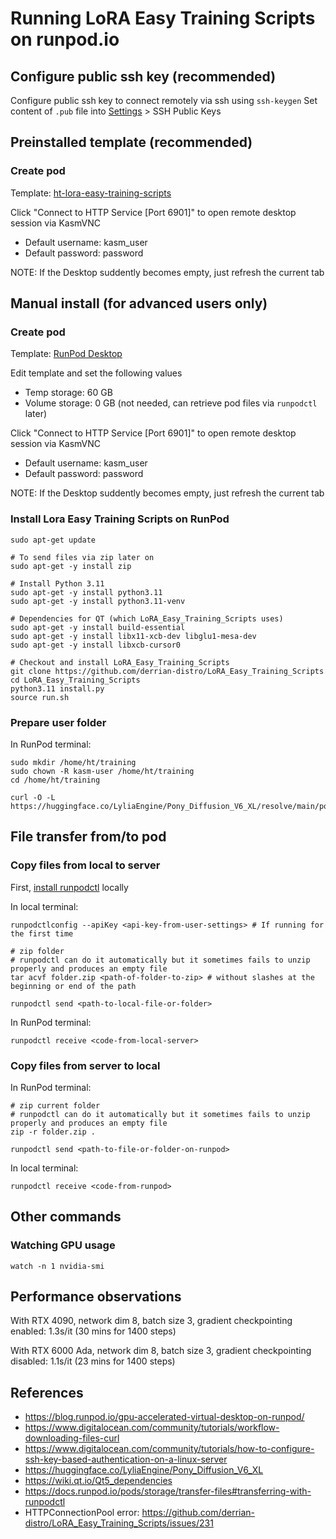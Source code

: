 # Running LoRA Easy Training Scripts on runpod.io

## Configure public ssh key (recommended)

Configure public ssh key to connect remotely via ssh using `ssh-keygen`
Set content of `.pub` file into [Settings](https://www.runpod.io/console/user/settings) > SSH Public Keys

## Preinstalled template (recommended)

### Create pod

Template: [ht-lora-easy-training-scripts](https://www.runpod.io/console/explore/ioyal6hxh1)

Click "Connect to HTTP Service [Port 6901]" to open remote desktop session via KasmVNC
- Default username: kasm_user
- Default password: password

NOTE: If the Desktop suddently becomes empty, just refresh the current tab

## Manual install (for advanced users only)

### Create pod

Template: [RunPod Desktop](https://www.runpod.io/console/explore/runpod-desktop)

Edit template and set the following values
- Temp storage: 60 GB
- Volume storage: 0 GB (not needed, can retrieve pod files via `runpodctl` later)

Click "Connect to HTTP Service [Port 6901]" to open remote desktop session via KasmVNC
- Default username: kasm_user
- Default password: password

NOTE: If the Desktop suddently becomes empty, just refresh the current tab

### Install Lora Easy Training Scripts on RunPod

```shell
sudo apt-get update

# To send files via zip later on
sudo apt-get -y install zip

# Install Python 3.11
sudo apt-get -y install python3.11
sudo apt-get -y install python3.11-venv

# Dependencies for QT (which LoRA_Easy_Training_Scripts uses)
sudo apt-get -y install build-essential
sudo apt-get -y install libx11-xcb-dev libglu1-mesa-dev
sudo apt-get -y install libxcb-cursor0

# Checkout and install LoRA_Easy_Training_Scripts
git clone https://github.com/derrian-distro/LoRA_Easy_Training_Scripts
cd LoRA_Easy_Training_Scripts
python3.11 install.py
source run.sh
```

### Prepare user folder

In RunPod terminal:
```shell
sudo mkdir /home/ht/training
sudo chown -R kasm-user /home/ht/training
cd /home/ht/training

curl -O -L https://huggingface.co/LyliaEngine/Pony_Diffusion_V6_XL/resolve/main/ponyDiffusionV6XL_v6StartWithThisOne.safetensors
```

## File transfer from/to pod

### Copy files from local to server

First, [install runpodctl](https://docs.runpod.io/runpodctl/install-runpodctl) locally

In local terminal:
```shell
runpodctlconfig --apiKey <api-key-from-user-settings> # If running for the first time

# zip folder
# runpodctl can do it automatically but it sometimes fails to unzip properly and produces an empty file
tar acvf folder.zip <path-of-folder-to-zip> # without slashes at the beginning or end of the path

runpodctl send <path-to-local-file-or-folder>
```

In RunPod terminal:
```shell
runpodctl receive <code-from-local-server>
```

### Copy files from server to local

In RunPod terminal:
```shell
# zip current folder
# runpodctl can do it automatically but it sometimes fails to unzip properly and produces an empty file
zip -r folder.zip .

runpodctl send <path-to-file-or-folder-on-runpod>
```

In local terminal:
```shell
runpodctl receive <code-from-runpod>
```

## Other commands

### Watching GPU usage

```shell
watch -n 1 nvidia-smi
```

## Performance observations

With RTX 4090, network dim 8, batch size 3, gradient checkpointing enabled: 1.3s/it (30 mins for 1400 steps)

With RTX 6000 Ada, network dim 8, batch size 3, gradient checkpointing disabled: 1.1s/it (23 mins for 1400 steps)

## References

- https://blog.runpod.io/gpu-accelerated-virtual-desktop-on-runpod/
- https://www.digitalocean.com/community/tutorials/workflow-downloading-files-curl
- https://www.digitalocean.com/community/tutorials/how-to-configure-ssh-key-based-authentication-on-a-linux-server
- https://huggingface.co/LyliaEngine/Pony_Diffusion_V6_XL
- https://wiki.qt.io/Qt5_dependencies
- https://docs.runpod.io/pods/storage/transfer-files#transferring-with-runpodctl
- HTTPConnectionPool error: https://github.com/derrian-distro/LoRA_Easy_Training_Scripts/issues/231